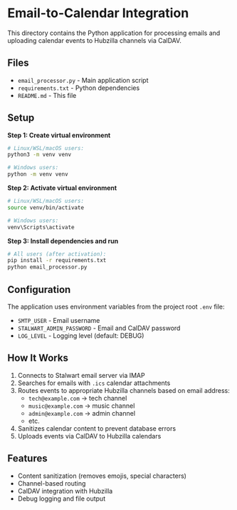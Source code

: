 # Email-to-Calendar Integration

This directory contains the Python application for processing emails and uploading calendar events to Hubzilla channels via CalDAV.

## Files

- `email_processor.py` - Main application script
- `requirements.txt` - Python dependencies  
- `README.md` - This file

## Setup

**Step 1: Create virtual environment**
```bash
# Linux/WSL/macOS users:
python3 -m venv venv

# Windows users:
python -m venv venv
```

**Step 2: Activate virtual environment**
```bash
# Linux/WSL/macOS users:
source venv/bin/activate

# Windows users:
venv\Scripts\activate
```

**Step 3: Install dependencies and run**
```bash
# All users (after activation):
pip install -r requirements.txt
python email_processor.py
```

## Configuration

The application uses environment variables from the project root `.env` file:
- `SMTP_USER` - Email username 
- `STALWART_ADMIN_PASSWORD` - Email and CalDAV password
- `LOG_LEVEL` - Logging level (default: DEBUG)

## How It Works

1. Connects to Stalwart email server via IMAP
2. Searches for emails with `.ics` calendar attachments
3. Routes events to appropriate Hubzilla channels based on email address:
   - `tech@example.com` → tech channel
   - `music@example.com` → music channel  
   - `admin@example.com` → admin channel
   - etc.
4. Sanitizes calendar content to prevent database errors
5. Uploads events via CalDAV to Hubzilla calendars

## Features

- Content sanitization (removes emojis, special characters)
- Channel-based routing
- CalDAV integration with Hubzilla
- Debug logging and file output
